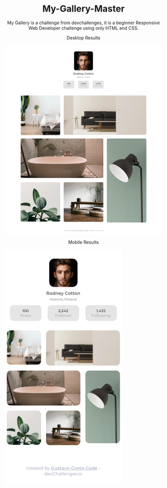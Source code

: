 <h1 align="center">My-Gallery-Master</h1>
<p align="center">My Gallery is a challenge from devchallenges, it is a beginner Responsive Web Developer challenge using only HTML and CSS.</p>
<p align="center">Desktop Results</p>
<img src="imgs/Gallery Results desktop.png">
<p align="center">Mobile Results</p>
<img src="imgs/Gallery Results mobile.png">
